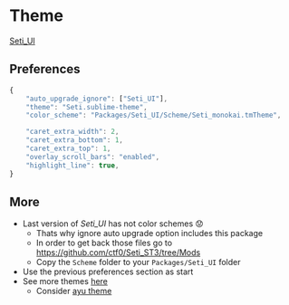 # Theme

[Seti_UI](https://packagecontrol.io/packages/Seti_UI "Seti_UI in Package Control")

## Preferences

```js
{
    "auto_upgrade_ignore": ["Seti_UI"],
    "theme": "Seti.sublime-theme",
    "color_scheme": "Packages/Seti_UI/Scheme/Seti_monokai.tmTheme",

    "caret_extra_width": 2,
    "caret_extra_bottom": 1,
    "caret_extra_top": 1,
    "overlay_scroll_bars": "enabled",
    "highlight_line": true,
}
```

## More

* Last version of *Seti_UI* has not color schemes :worried: 
    * Thats why ignore auto upgrade option includes this package
    * In order to get back those files go to <https://github.com/ctf0/Seti_ST3/tree/Mods>
    * Copy the `Scheme` folder to your `Packages/Seti_UI` folder
* Use the previous preferences section as start
* See more themes [here](https://scotch.io/bar-talk/best-sublime-text-3-themes-of-2015-and-2016)
    * Consider [ayu theme](https://github.com/dempfi/ayu)
